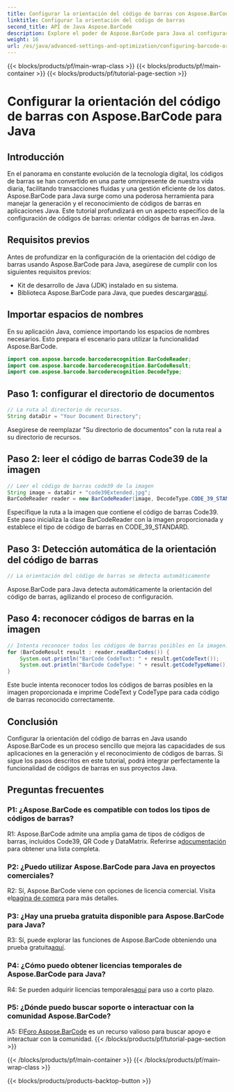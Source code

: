 ```yaml
---
title: Configurar la orientación del código de barras con Aspose.BarCode para Java
linktitle: Configurar la orientación del código de barras
second_title: API de Java Aspose.BarCode
description: Explore el poder de Aspose.BarCode para Java al configurar la orientación del código de barras. Una guía completa para una integración y reconocimiento perfectos en sus aplicaciones Java.
weight: 16
url: /es/java/advanced-settings-and-optimization/configuring-barcode-orientation/
---
```


{{< blocks/products/pf/main-wrap-class >}}
{{< blocks/products/pf/main-container >}}
{{< blocks/products/pf/tutorial-page-section >}}

# Configurar la orientación del código de barras con Aspose.BarCode para Java

## Introducción

En el panorama en constante evolución de la tecnología digital, los códigos de barras se han convertido en una parte omnipresente de nuestra vida diaria, facilitando transacciones fluidas y una gestión eficiente de los datos. Aspose.BarCode para Java surge como una poderosa herramienta para manejar la generación y el reconocimiento de códigos de barras en aplicaciones Java. Este tutorial profundizará en un aspecto específico de la configuración de códigos de barras: orientar códigos de barras en Java.

## Requisitos previos

Antes de profundizar en la configuración de la orientación del código de barras usando Aspose.BarCode para Java, asegúrese de cumplir con los siguientes requisitos previos:

- Kit de desarrollo de Java (JDK) instalado en su sistema.
-  Biblioteca Aspose.BarCode para Java, que puedes descargar[aquí](https://releases.aspose.com/barcode/java/).

## Importar espacios de nombres

En su aplicación Java, comience importando los espacios de nombres necesarios. Esto prepara el escenario para utilizar la funcionalidad Aspose.BarCode.

```java
import com.aspose.barcode.barcoderecognition.BarCodeReader;
import com.aspose.barcode.barcoderecognition.BarCodeResult;
import com.aspose.barcode.barcoderecognition.DecodeType;


```

## Paso 1: configurar el directorio de documentos

```java
// La ruta al directorio de recursos.
String dataDir = "Your Document Directory";
```

Asegúrese de reemplazar "Su directorio de documentos" con la ruta real a su directorio de recursos.

## Paso 2: leer el código de barras Code39 de la imagen

```java
// Leer el código de barras code39 de la imagen
String image = dataDir + "code39Extended.jpg";
BarCodeReader reader = new BarCodeReader(image, DecodeType.CODE_39_STANDARD);
```

Especifique la ruta a la imagen que contiene el código de barras Code39. Este paso inicializa la clase BarCodeReader con la imagen proporcionada y establece el tipo de código de barras en CODE_39_STANDARD.

## Paso 3: Detección automática de la orientación del código de barras

```java
// La orientación del código de barras se detecta automáticamente
```

Aspose.BarCode para Java detecta automáticamente la orientación del código de barras, agilizando el proceso de configuración.

## Paso 4: reconocer códigos de barras en la imagen

```java
// Intenta reconocer todos los códigos de barras posibles en la imagen.
for (BarCodeResult result : reader.readBarCodes()) {
    System.out.println("BarCode CodeText: " + result.getCodeText());
    System.out.println("BarCode CodeType: " + result.getCodeTypeName());
}
```

Este bucle intenta reconocer todos los códigos de barras posibles en la imagen proporcionada e imprime CodeText y CodeType para cada código de barras reconocido correctamente.

## Conclusión

Configurar la orientación del código de barras en Java usando Aspose.BarCode es un proceso sencillo que mejora las capacidades de sus aplicaciones en la generación y el reconocimiento de códigos de barras. Si sigue los pasos descritos en este tutorial, podrá integrar perfectamente la funcionalidad de códigos de barras en sus proyectos Java.

## Preguntas frecuentes

### P1: ¿Aspose.BarCode es compatible con todos los tipos de códigos de barras?

 R1: Aspose.BarCode admite una amplia gama de tipos de códigos de barras, incluidos Code39, QR Code y DataMatrix. Referirse a[documentación](https://reference.aspose.com/barcode/java/) para obtener una lista completa.

### P2: ¿Puedo utilizar Aspose.BarCode para Java en proyectos comerciales?

 R2: Sí, Aspose.BarCode viene con opciones de licencia comercial. Visita el[pagina de compra](https://purchase.aspose.com/buy) para más detalles.

### P3: ¿Hay una prueba gratuita disponible para Aspose.BarCode para Java?

R3: Sí, puede explorar las funciones de Aspose.BarCode obteniendo una prueba gratuita[aquí](https://releases.aspose.com/).

### P4: ¿Cómo puedo obtener licencias temporales de Aspose.BarCode para Java?

 R4: Se pueden adquirir licencias temporales[aquí](https://purchase.aspose.com/temporary-license/) para uso a corto plazo.

### P5: ¿Dónde puedo buscar soporte o interactuar con la comunidad Aspose.BarCode?

 A5: El[Foro Aspose.BarCode](https://forum.aspose.com/c/barcode/13) es un recurso valioso para buscar apoyo e interactuar con la comunidad.
{{< /blocks/products/pf/tutorial-page-section >}}

{{< /blocks/products/pf/main-container >}}
{{< /blocks/products/pf/main-wrap-class >}}

{{< blocks/products/products-backtop-button >}}
